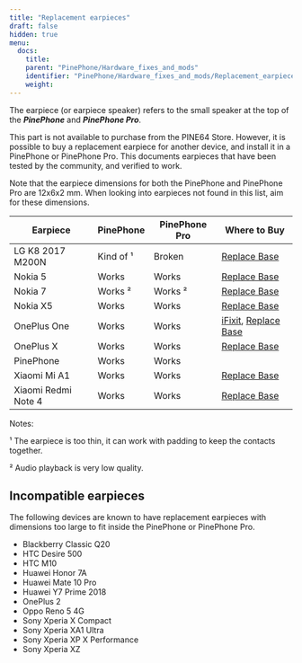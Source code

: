 ```yaml
---
title: "Replacement earpieces"
draft: false
hidden: true
menu:
  docs:
    title:
    parent: "PinePhone/Hardware_fixes_and_mods"
    identifier: "PinePhone/Hardware_fixes_and_mods/Replacement_earpieces"
    weight: 
---
```


The earpiece (or earpiece speaker) refers to the small speaker at the top of the ***PinePhone*** and ***PinePhone Pro***.

This part is not available to purchase from the PINE64 Store. However, it is possible to buy a replacement earpiece for another device, and install it in a PinePhone or PinePhone Pro. This documents earpieces that have been tested by the community, and verified to work.

Note that the earpiece dimensions for both the PinePhone and PinePhone Pro are 12x6x2 mm. When looking into earpieces not found in this list, aim for these dimensions.

| Earpiece | PinePhone | PinePhone Pro | Where to Buy |
| --- | --- | --- | --- |
| LG K8 2017 M200N | Kind of ¹ | Broken | [Replace Base](https://www.replacebase.co.uk/for-lg-k8-2017-m200n-replacement-ear-piece-speaker-oem) |
| Nokia 5 | Works | Works | [Replace Base](https://www.replacebase.co.uk/for-nokia-5-replacement-ear-piece-speaker-with-adhesive-oem) |
| Nokia 7 | Works ² | Works ² | [Replace Base](https://www.replacebase.co.uk/for-nokia-7-replacement-ear-piece-speaker-unit-module-oem) |
| Nokia X5 | Works | Works | [Replace Base](https://www.replacebase.co.uk/for-nokia-x5-replacement-earpiece-speaker-unit-oem) |
| OnePlus One | Works | Works | [iFixit](https://www.ifixit.com/products/oneplus-one-earpiece-speaker), [Replace Base](https://www.replacebase.co.uk/oneplus-one-replacement-earpiece-speaker-original) |
| OnePlus X | Works | Works | [Replace Base](https://www.replacebase.co.uk/oneplus-x-replacement-earpiece-speaker-original) |
| PinePhone | Works | Works |  |
| Xiaomi Mi A1 | Works | Works | [Replace Base](https://www.replacebase.co.uk/for-xiaomi-mi-a1-replacement-ear-piece-speaker-oem) |
| Xiaomi Redmi Note 4 | Works | Works | [Replace Base](https://www.replacebase.co.uk/for-xiaomi-redmi-note-4-replacement-ear-piece-speaker-oem) |

Notes:

¹ The earpiece is too thin, it can work with padding to keep the contacts together.

² Audio playback is very low quality.

## Incompatible earpieces

The following devices are known to have replacement earpieces with dimensions too large to fit inside the PinePhone or PinePhone Pro.

* Blackberry Classic Q20
* HTC Desire 500
* HTC M10
* Huawei Honor 7A
* Huawei Mate 10 Pro
* Huawei Y7 Prime 2018
* OnePlus 2
* Oppo Reno 5 4G
* Sony Xperia X Compact
* Sony Xperia XA1 Ultra
* Sony Xperia XP X Performance
* Sony Xperia XZ
